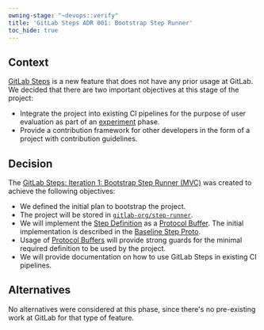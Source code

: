 ```yaml
---
owning-stage: "~devops::verify"
title: 'GitLab Steps ADR 001: Bootstrap Step Runner'
toc_hide: true
---
```


## Context

[GitLab Steps](../index.md) is a new feature that does not have any prior usage at GitLab.
We decided that there are two important objectives at this stage of the project:

- Integrate the project into existing CI pipelines for the purpose of user evaluation as part of an [experiment](https://docs.gitlab.com/ee/policy/development_stages_support.html#experiment) phase.
- Provide a contribution framework for other developers in the form of a project with contribution guidelines.

## Decision

The [GitLab Steps: Iteration 1: Bootstrap Step Runner (MVC)](https://gitlab.com/groups/gitlab-org/-/epics/11736)
was created to achieve the following objectives:

- We defined the initial plan to bootstrap the project.
- The project will be stored in [`gitlab-org/step-runner`](https://gitlab.com/gitlab-org/step-runner).
- We will implement the [Step Definition](../step-definition.md) as a [Protocol Buffer](https://protobuf.dev/). The initial implementation is described in the [Baseline Step Proto](../implementation.md).
- Usage of [Protocol Buffers](https://protobuf.dev/) will provide strong guards for the minimal required definition to be used by the project.
- We will provide documentation on how to use GitLab Steps in existing CI pipelines.

## Alternatives

No alternatives were considered at this phase, since there's no pre-existing work at GitLab
for that type of feature.
